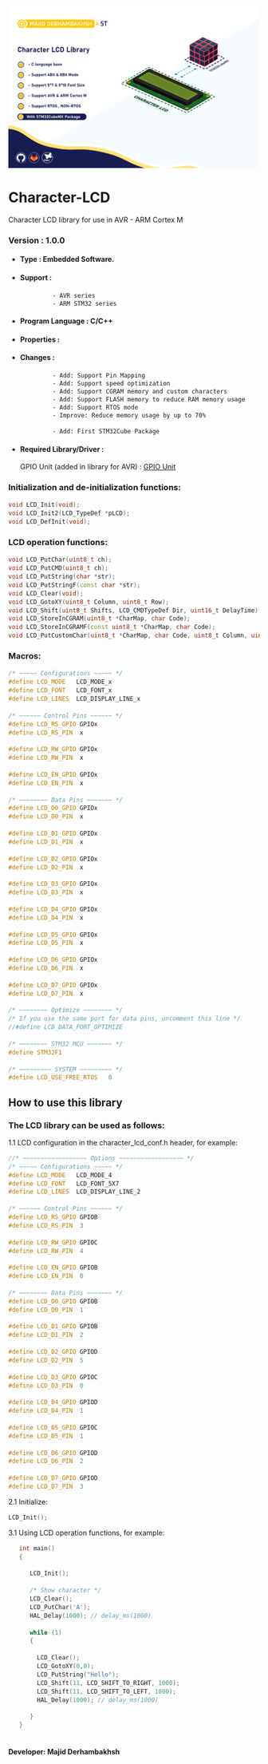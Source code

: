 ![Banner](CHLCD.png)

# Character-LCD
Character LCD library for use in AVR - ARM Cortex M

### Version : 1.0.0

- #### Type : Embedded Software.

- #### Support :  
               - AVR series  
               - ARM STM32 series  

- #### Program Language : C/C++

- #### Properties :

- #### Changes :  
               - Add: Support Pin Mapping
               - Add: Support speed optimization
               - Add: Support CGRAM memory and custom characters
               - Add: Support FLASH memory to reduce RAM memory usage
               - Add: Support RTOS mode  
               - Improve: Reduce memory usage by up to 70%

               - Add: First STM32Cube Package  

- #### Required Library/Driver :
  GPIO Unit (added in library for AVR) : [GPIO Unit](https://github.com/Majid-Derhambakhsh/gpio-unit)  


### Initialization and de-initialization functions:
```c++
void LCD_Init(void);
void LCD_Init2(LCD_TypeDef *pLCD);
void LCD_DefInit(void);
``` 

### LCD operation functions:
```c++
void LCD_PutChar(uint8_t ch);
void LCD_PutCMD(uint8_t ch);
void LCD_PutString(char *str);
void LCD_PutStringF(const char *str);
void LCD_Clear(void);
void LCD_GotoXY(uint8_t Column, uint8_t Row);
void LCD_Shift(uint8_t Shifts, LCD_CMDTypeDef Dir, uint16_t DelayTime);
void LCD_StoreInCGRAM(uint8_t *CharMap, char Code);
void LCD_StoreInCGRAMF(const uint8_t *CharMap, char Code);
void LCD_PutCustomChar(uint8_t *CharMap, char Code, uint8_t Column, uint8_t Row);
``` 

### Macros:
```c++
/* ~~~~~ Configurations ~~~~~ */
#define LCD_MODE   LCD_MODE_x
#define LCD_FONT   LCD_FONT_x
#define LCD_LINES  LCD_DISPLAY_LINE_x

/* ~~~~~~ Control Pins ~~~~~~ */
#define LCD_RS_GPIO GPIOx
#define LCD_RS_PIN  x

#define LCD_RW_GPIO GPIOx
#define LCD_RW_PIN  x

#define LCD_EN_GPIO GPIOx
#define LCD_EN_PIN  x

/* ~~~~~~~~ Data Pins ~~~~~~~ */
#define LCD_D0_GPIO GPIOx
#define LCD_D0_PIN  x

#define LCD_D1_GPIO GPIOx
#define LCD_D1_PIN  x

#define LCD_D2_GPIO GPIOx
#define LCD_D2_PIN  x

#define LCD_D3_GPIO GPIOx
#define LCD_D3_PIN  x

#define LCD_D4_GPIO GPIOx
#define LCD_D4_PIN  x

#define LCD_D5_GPIO GPIOx
#define LCD_D5_PIN  x

#define LCD_D6_GPIO GPIOx
#define LCD_D6_PIN  x

#define LCD_D7_GPIO GPIOx
#define LCD_D7_PIN  x

/* ~~~~~~~~ Optimize ~~~~~~~~ */
/* If you use the same port for data pins, uncomment this line */
//#define LCD_DATA_PORT_OPTIMIZE

/* ~~~~~~~~ STM32 MCU ~~~~~~~ */
#define STM32F1

/* ~~~~~~~~~ SYSTEM ~~~~~~~~~ */
#define LCD_USE_FREE_RTOS   0
``` 

## How to use this library

### The LCD library can be used as follows:
1.1  LCD configuration in the character_lcd_conf.h header, for example:  
         
```c++
//* ~~~~~~~~~~~~~~~~~~ Options ~~~~~~~~~~~~~~~~~~ */
/* ~~~~~ Configurations ~~~~~ */
#define LCD_MODE   LCD_MODE_4
#define LCD_FONT   LCD_FONT_5X7
#define LCD_LINES  LCD_DISPLAY_LINE_2

/* ~~~~~~ Control Pins ~~~~~~ */
#define LCD_RS_GPIO GPIOB
#define LCD_RS_PIN  3

#define LCD_RW_GPIO GPIOC
#define LCD_RW_PIN  4

#define LCD_EN_GPIO GPIOB
#define LCD_EN_PIN  0

/* ~~~~~~~~ Data Pins ~~~~~~~ */
#define LCD_D0_GPIO GPIOB
#define LCD_D0_PIN  1

#define LCD_D1_GPIO GPIOB
#define LCD_D1_PIN  2

#define LCD_D2_GPIO GPIOD
#define LCD_D2_PIN  5

#define LCD_D3_GPIO GPIOC
#define LCD_D3_PIN  0

#define LCD_D4_GPIO GPIOD
#define LCD_D4_PIN  1

#define LCD_D5_GPIO GPIOC
#define LCD_D5_PIN  1

#define LCD_D6_GPIO GPIOD
#define LCD_D6_PIN  2

#define LCD_D7_GPIO GPIOD
#define LCD_D7_PIN  3
```  
      
2.1  Initialize:  
        
```c++
LCD_Init();
```  
      
3.1  Using LCD operation functions, for example:  
```c++
   int main()
   {

      LCD_Init();
      
      /* Show character */
      LCD_Clear();
      LCD_PutChar('A');
      HAL_Delay(1000); // delay_ms(1000)

      while (1)
      {
        
        LCD_Clear();
        LCD_GotoXY(0,0);
        LCD_PutString("Hello");
        LCD_Shift(11, LCD_SHIFT_TO_RIGHT, 1000);
        LCD_Shift(11, LCD_SHIFT_TO_LEFT, 1000);
        HAL_Delay(1000); // delay_ms(1000)
        
      }
   }
       
```

#### Developer: Majid Derhambakhsh

